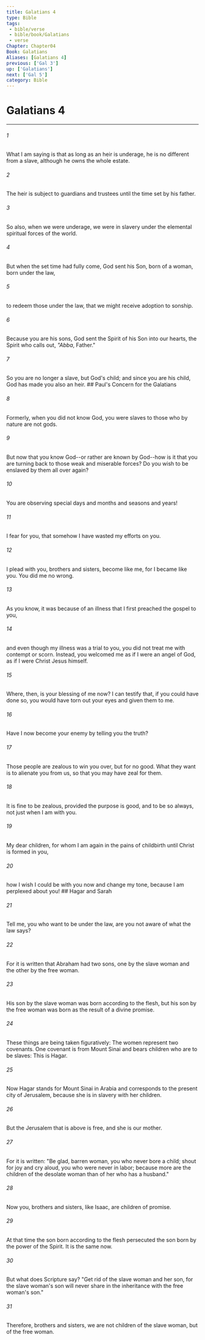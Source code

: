 ```yaml
---
title: Galatians 4
type: Bible
tags:
 - bible/verse
 - bible/book/Galatians
 - verse
Chapter: Chapter04
Book: Galatians
Aliases: [Galatians 4]
previous: ['Gal 3']
up: ['Galatians']
next: ['Gal 5']
category: Bible
---
```

# Galatians 4

***


###### 1 
What I am saying is that as long as an heir is underage, he is no different from a slave, although he owns the whole estate. 

###### 2 
The heir is subject to guardians and trustees until the time set by his father. 

###### 3 
So also, when we were underage, we were in slavery under the elemental spiritual forces of the world. 

###### 4 
But when the set time had fully come, God sent his Son, born of a woman, born under the law, 

###### 5 
to redeem those under the law, that we might receive adoption to sonship. 

###### 6 
Because you are his sons, God sent the Spirit of his Son into our hearts, the Spirit who calls out, _"Abba_, Father." 

###### 7 
So you are no longer a slave, but God's child; and since you are his child, God has made you also an heir. ## Paul's Concern for the Galatians 

###### 8 
Formerly, when you did not know God, you were slaves to those who by nature are not gods. 

###### 9 
But now that you know God--or rather are known by God--how is it that you are turning back to those weak and miserable forces? Do you wish to be enslaved by them all over again? 

###### 10 
You are observing special days and months and seasons and years! 

###### 11 
I fear for you, that somehow I have wasted my efforts on you. 

###### 12 
I plead with you, brothers and sisters, become like me, for I became like you. You did me no wrong. 

###### 13 
As you know, it was because of an illness that I first preached the gospel to you, 

###### 14 
and even though my illness was a trial to you, you did not treat me with contempt or scorn. Instead, you welcomed me as if I were an angel of God, as if I were Christ Jesus himself. 

###### 15 
Where, then, is your blessing of me now? I can testify that, if you could have done so, you would have torn out your eyes and given them to me. 

###### 16 
Have I now become your enemy by telling you the truth? 

###### 17 
Those people are zealous to win you over, but for no good. What they want is to alienate you from us, so that you may have zeal for them. 

###### 18 
It is fine to be zealous, provided the purpose is good, and to be so always, not just when I am with you. 

###### 19 
My dear children, for whom I am again in the pains of childbirth until Christ is formed in you, 

###### 20 
how I wish I could be with you now and change my tone, because I am perplexed about you! ## Hagar and Sarah 

###### 21 
Tell me, you who want to be under the law, are you not aware of what the law says? 

###### 22 
For it is written that Abraham had two sons, one by the slave woman and the other by the free woman. 

###### 23 
His son by the slave woman was born according to the flesh, but his son by the free woman was born as the result of a divine promise. 

###### 24 
These things are being taken figuratively: The women represent two covenants. One covenant is from Mount Sinai and bears children who are to be slaves: This is Hagar. 

###### 25 
Now Hagar stands for Mount Sinai in Arabia and corresponds to the present city of Jerusalem, because she is in slavery with her children. 

###### 26 
But the Jerusalem that is above is free, and she is our mother. 

###### 27 
For it is written: "Be glad, barren woman, you who never bore a child; shout for joy and cry aloud, you who were never in labor; because more are the children of the desolate woman than of her who has a husband." 

###### 28 
Now you, brothers and sisters, like Isaac, are children of promise. 

###### 29 
At that time the son born according to the flesh persecuted the son born by the power of the Spirit. It is the same now. 

###### 30 
But what does Scripture say? "Get rid of the slave woman and her son, for the slave woman's son will never share in the inheritance with the free woman's son." 

###### 31 
Therefore, brothers and sisters, we are not children of the slave woman, but of the free woman. 
